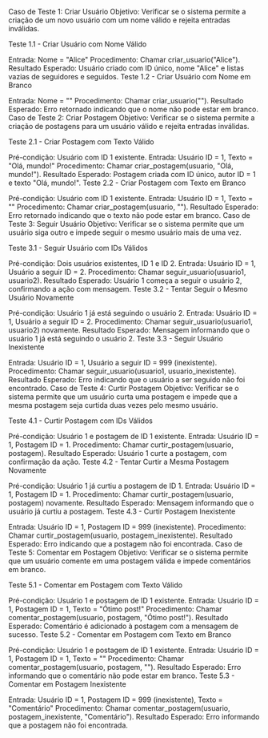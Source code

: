 
Caso de Teste 1: Criar Usuário
Objetivo: Verificar se o sistema permite a criação de um novo usuário com um nome válido e rejeita entradas inválidas.

Teste 1.1 - Criar Usuário com Nome Válido

Entrada: Nome = "Alice"
Procedimento: Chamar criar_usuario("Alice").
Resultado Esperado: Usuário criado com ID único, nome "Alice" e listas vazias de seguidores e seguidos.
Teste 1.2 - Criar Usuário com Nome em Branco

Entrada: Nome = ""
Procedimento: Chamar criar_usuario("").
Resultado Esperado: Erro retornado indicando que o nome não pode estar em branco.
Caso de Teste 2: Criar Postagem
Objetivo: Verificar se o sistema permite a criação de postagens para um usuário válido e rejeita entradas inválidas.

Teste 2.1 - Criar Postagem com Texto Válido

Pré-condição: Usuário com ID 1 existente.
Entrada: Usuário ID = 1, Texto = "Olá, mundo!"
Procedimento: Chamar criar_postagem(usuario, "Olá, mundo!").
Resultado Esperado: Postagem criada com ID único, autor ID = 1 e texto "Olá, mundo!".
Teste 2.2 - Criar Postagem com Texto em Branco

Pré-condição: Usuário com ID 1 existente.
Entrada: Usuário ID = 1, Texto = ""
Procedimento: Chamar criar_postagem(usuario, "").
Resultado Esperado: Erro retornado indicando que o texto não pode estar em branco.
Caso de Teste 3: Seguir Usuário
Objetivo: Verificar se o sistema permite que um usuário siga outro e impede seguir o mesmo usuário mais de uma vez.

Teste 3.1 - Seguir Usuário com IDs Válidos

Pré-condição: Dois usuários existentes, ID 1 e ID 2.
Entrada: Usuário ID = 1, Usuário a seguir ID = 2.
Procedimento: Chamar seguir_usuario(usuario1, usuario2).
Resultado Esperado: Usuário 1 começa a seguir o usuário 2, confirmando a ação com mensagem.
Teste 3.2 - Tentar Seguir o Mesmo Usuário Novamente

Pré-condição: Usuário 1 já está seguindo o usuário 2.
Entrada: Usuário ID = 1, Usuário a seguir ID = 2.
Procedimento: Chamar seguir_usuario(usuario1, usuario2) novamente.
Resultado Esperado: Mensagem informando que o usuário 1 já está seguindo o usuário 2.
Teste 3.3 - Seguir Usuário Inexistente

Entrada: Usuário ID = 1, Usuário a seguir ID = 999 (inexistente).
Procedimento: Chamar seguir_usuario(usuario1, usuario_inexistente).
Resultado Esperado: Erro indicando que o usuário a ser seguido não foi encontrado.
Caso de Teste 4: Curtir Postagem
Objetivo: Verificar se o sistema permite que um usuário curta uma postagem e impede que a mesma postagem seja curtida duas vezes pelo mesmo usuário.

Teste 4.1 - Curtir Postagem com IDs Válidos

Pré-condição: Usuário 1 e postagem de ID 1 existente.
Entrada: Usuário ID = 1, Postagem ID = 1.
Procedimento: Chamar curtir_postagem(usuario, postagem).
Resultado Esperado: Usuário 1 curte a postagem, com confirmação da ação.
Teste 4.2 - Tentar Curtir a Mesma Postagem Novamente

Pré-condição: Usuário 1 já curtiu a postagem de ID 1.
Entrada: Usuário ID = 1, Postagem ID = 1.
Procedimento: Chamar curtir_postagem(usuario, postagem) novamente.
Resultado Esperado: Mensagem informando que o usuário já curtiu a postagem.
Teste 4.3 - Curtir Postagem Inexistente

Entrada: Usuário ID = 1, Postagem ID = 999 (inexistente).
Procedimento: Chamar curtir_postagem(usuario, postagem_inexistente).
Resultado Esperado: Erro indicando que a postagem não foi encontrada.
Caso de Teste 5: Comentar em Postagem
Objetivo: Verificar se o sistema permite que um usuário comente em uma postagem válida e impede comentários em branco.

Teste 5.1 - Comentar em Postagem com Texto Válido

Pré-condição: Usuário 1 e postagem de ID 1 existente.
Entrada: Usuário ID = 1, Postagem ID = 1, Texto = "Ótimo post!"
Procedimento: Chamar comentar_postagem(usuario, postagem, "Ótimo post!").
Resultado Esperado: Comentário é adicionado à postagem com a mensagem de sucesso.
Teste 5.2 - Comentar em Postagem com Texto em Branco

Pré-condição: Usuário 1 e postagem de ID 1 existente.
Entrada: Usuário ID = 1, Postagem ID = 1, Texto = ""
Procedimento: Chamar comentar_postagem(usuario, postagem, "").
Resultado Esperado: Erro informando que o comentário não pode estar em branco.
Teste 5.3 - Comentar em Postagem Inexistente

Entrada: Usuário ID = 1, Postagem ID = 999 (inexistente), Texto = "Comentário"
Procedimento: Chamar comentar_postagem(usuario, postagem_inexistente, "Comentário").
Resultado Esperado: Erro informando que a postagem não foi encontrada.
